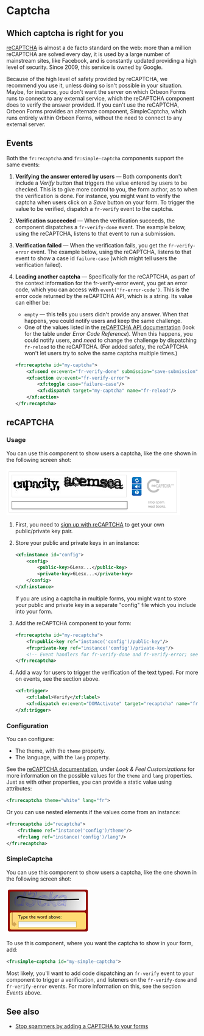 # Captcha

<!-- toc -->

## Which captcha is right for you

[reCAPTCHA][1] is almost a de facto standard on the web: more than a million reCAPTCHA are solved every day, it is used by a large number of mainstream sites, like Facebook, and is constantly updated providing a high level of security. Since 2009, this service is owned by Google.

Because of the high level of safety provided by reCAPTCHA, we recommend you use it, unless doing so isn't possible in your situation. Maybe, for instance, you don't want the server on which Orbeon Forms runs to connect to any external service, which the reCAPTCHA component does to verify the answer provided. If you can't use the reCAPTCHA, Orbeon Forms provides an alternate component, SimpleCaptcha, which runs entirely within Orbeon Forms, without the need to connect to any external server.

## Events

Both the `fr:recaptcha` and `fr:simple-captcha` components support the same events:

1. **Verifying the answer entered by users** — Both components don't include a _Verify_ button that triggers the value entered by users to be checked. This is to give more control to you, the form author, as to when the verification is done. For instance, you might want to verify the captcha when users click on a _Save_ button on your form. To trigger the value to be verified, dispatch a `fr-verify` event to the captcha.
2. **Verification succeeded** — When the verification succeeds, the component dispatches a `fr-verify-done` event. The example below, using the reCAPTCHA, listens to that event to run a submission.
3. **Verification failed** — When the verification fails, you get the `fr-verify-error` event. The example below, using the reCAPTCHA, listens to that event to show a case id `failure-case` (which might tell users the verification failed).
4. **Loading another captcha** — Specifically for the reCAPTCHA, as part of the context information for the fr-verify-error event, you get an error code, which you can access with `event('fr-error-code')`. This is the error code returned by the reCAPTCHA API, which is a string. Its value can either be:
    * `empty` — this tells you users didn't provide any answer. When that happens, you could notify users and keep the same challenge.
    * One of the values listed in the [reCAPTCHA API documentation][2] (look for the table under _Error Code Reference_). When this happens, you could notify users, and _need_ to change the challenge by dispatching `fr-reload` to the reCAPTCHA. (For added safety, the reCAPTCHA won't let users try to solve the same captcha multiple times.)

    ```xml
    <fr:recaptcha id="my-captcha">
        <xf:send ev:event="fr-verify-done" submission="save-submission"/>
        <xf:action ev:event="fr-verify-error">
            <xf:toggle case="failure-case"/>
            <xf:dispatch target="my-captcha" name="fr-reload"/>
        </xf:action>
    </fr:recaptcha>
    ```

## reCAPTCHA

### Usage

You can use this component to show users a captcha, like the one shown in the following screen shot:

![](images/xbl-recaptcha.png)

1. First, you need to [sign up with reCAPTCHA][4] to get your own public/private key pair.
2. Store your public and private keys in an instance:

    ```xml
    <xf:instance id="config">
        <config>
            <public-key>6Lesx...</public-key>
            <private-key>6Lesx...</private-key>
        </config>
    </xf:instance>
    ```

    If you are using a captcha in multiple forms, you might want to store your public and private key in a separate "config" file which you include into your form.

3. Add the reCAPTCHA component to your form:

    ```xml
    <fr:recaptcha id="my-recaptcha">
        <fr:public-key ref="instance('config')/public-key"/>
        <fr:private-key ref="instance('config')/private-key"/>
        <!-- Event handlers for fr-verify-done and fr-verify-error; see section above -->
    </fr:recaptcha>
    ```

4. Add a way for users to trigger the verification of the text typed. For more on events, see the section above.

    ```xml
    <xf:trigger>
        <xf:label>Verify</xf:label>
        <xf:dispatch ev:event="DOMActivate" target="recaptcha" name="fr-verify"/>
    </xf:trigger>
    ```

### Configuration

You can configure:

* The theme, with the `theme` property.
* The language, with the `lang` property.

See the [reCAPTCHA documentation][5], under _Look &amp; Feel Customizations_ for more information on the possible values for the `theme` and `lang` properties. Just as with other properties, you can provide a static value using attributes:

```xml
<fr:recaptcha theme="white" lang="fr">
```

Or you can use nested elements if the values come from an instance:

```xml
<fr:recaptcha id="recaptcha">
    <fr:theme ref="instance('config')/theme"/>
    <fr:lang ref="instance('config')/lang"/>
</fr:recaptcha>
```

### SimpleCaptcha

You can use this component to show users a captcha, like the one shown in the following screen shot:

![](images/xbl-simple-captcha.png)

To use this component, where you want the captcha to show in your form, add:

```xml
<fr:simple-captcha id="my-simple-captcha">
```

Most likely, you'll want to add code dispatching an `fr-verify` event to your component to trigger a verification, and listeners on the `fr-verify-done` and `fr-verify-error` events. For more information on this, see the section _Events_ above.

## See also

- [Stop spammers by adding a CAPTCHA to your forms](http://blog.orbeon.com/2011/12/stop-spammer-by-adding-captcha-to-your.html)

[1]: http://en.wikipedia.org/wiki/ReCAPTCHA
[2]: https://developers.google.com/recaptcha/docs/verify?csw=1
[4]: https://www.google.com/recaptcha/admin#list
[5]: https://developers.google.com/recaptcha/old/docs/customization
